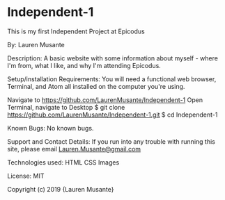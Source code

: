 # Independent-1

This is my first Independent Project at Epicodus

By: Lauren Musante

Description: 
A basic website with some information about myself - where I'm from, what I like, and why I'm attending Epicodus.

Setup/installation Requirements: 
You will need a functional web browser, Terminal, and Atom all installed on the computer you're using.

Navigate to https://github.com/LaurenMusante/Independent-1
Open Terminal, navigate to Desktop
$ git clone https://github.com/LaurenMusante/Independent-1.git
$ cd Independent-1

Known Bugs: 
No known bugs.

Support and Contact Details: 
If you run into any trouble with running this site, please email Lauren.Musante@gmail.com

Technologies used:
HTML
CSS
Images

License:
MIT

Copyright (c) 2019 {Lauren Musante}
